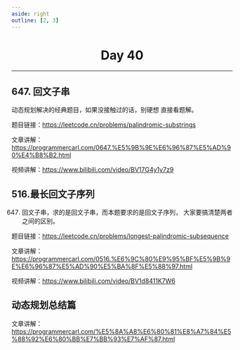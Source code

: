 ```yaml
---
aside: right
outline: [2, 3]
---
```


<h1 style="text-align: center; font-weight: bold;">Day 40</h1>

---

## 647. 回文子串

动态规划解决的经典题目，如果没接触过的话，别硬想 直接看题解。

题目链接：https://leetcode.cn/problems/palindromic-substrings

文章讲解：https://programmercarl.com/0647.%E5%9B%9E%E6%96%87%E5%AD%90%E4%B8%B2.html

视频讲解：https://www.bilibili.com/video/BV17G4y1y7z9

## 516.最长回文子序列

647. 回文子串，求的是回文子串，而本题要求的是回文子序列， 大家要搞清楚两者之间的区别。

题目链接：https://leetcode.cn/problems/longest-palindromic-subsequence

文章讲解：https://programmercarl.com/0516.%E6%9C%80%E9%95%BF%E5%9B%9E%E6%96%87%E5%AD%90%E5%BA%8F%E5%88%97.html

视频讲解：https://www.bilibili.com/video/BV1d8411K7W6

## 动态规划总结篇

文章讲解：https://programmercarl.com/%E5%8A%A8%E6%80%81%E8%A7%84%E5%88%92%E6%80%BB%E7%BB%93%E7%AF%87.html

